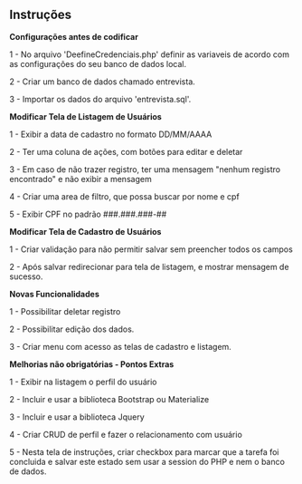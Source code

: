 ## Instruções

**Configurações antes de codificar**

1 - No arquivo 'DeefineCredenciais.php' definir as variaveis de acordo com as configurações do seu banco de dados local.

2 - Criar um banco de dados chamado entrevista.

3 - Importar os dados do arquivo 'entrevista.sql'.

**Modificar Tela de Listagem de Usuários**

1 - Exibir a data de cadastro no formato DD/MM/AAAA

2 - Ter uma coluna de ações, com botões para editar e deletar

3 - Em caso de não trazer registro, ter uma mensagem "nenhum registro encontrado" e não exibir a mensagem

4 - Criar uma area de filtro, que possa buscar por nome e cpf

5 - Exibir CPF no padrão ###.###.###-##

**Modificar Tela de Cadastro de Usuários**

1 - Criar validação para não permitir salvar sem preencher todos os campos

2 - Após salvar redirecionar para tela de listagem, e mostrar mensagem de sucesso.

**Novas Funcionalidades**

1 - Possibilitar deletar registro

2 - Possibilitar edição dos dados.

3 - Criar menu com acesso as telas de cadastro e listagem.

**Melhorias não obrigatórias - Pontos Extras**

1 - Exibir na listagem o perfil do usuário

2 - Incluir e usar a biblioteca Bootstrap ou Materialize

3 - Incluir e usar a biblioteca Jquery

4 - Criar CRUD de perfil e fazer o relacionamento com usuário

5 - Nesta tela de instruções, criar checkbox para marcar que a tarefa foi concluida e salvar este estado sem usar a session do PHP e nem o banco de dados.